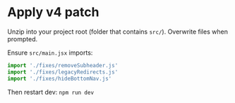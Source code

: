 # Apply v4 patch
Unzip into your project root (folder that contains `src/`). Overwrite files when prompted.

Ensure `src/main.jsx` imports:
```js
import './fixes/removeSubheader.js'
import './fixes/legacyRedirects.js'
import './fixes/hideBottomNav.js'
```
Then restart dev: `npm run dev`
